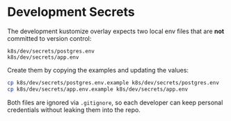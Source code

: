 # Development Secrets

The development kustomize overlay expects two local env files that are **not**
committed to version control:

```
k8s/dev/secrets/postgres.env
k8s/dev/secrets/app.env
```

Create them by copying the examples and updating the values:

```bash
cp k8s/dev/secrets/postgres.env.example k8s/dev/secrets/postgres.env
cp k8s/dev/secrets/app.env.example k8s/dev/secrets/app.env
```

Both files are ignored via `.gitignore`, so each developer can keep personal
credentials without leaking them into the repo.

